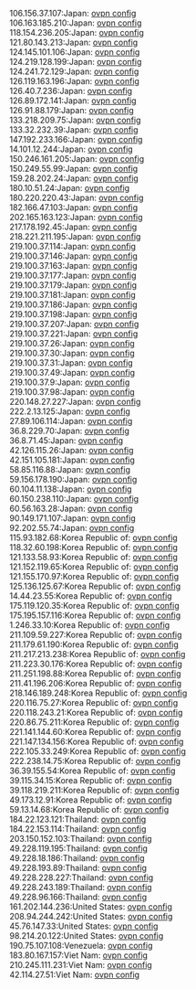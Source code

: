 106.156.37.107:Japan: [ovpn config](vpn/106_156_37_107.ovpn)  
106.163.185.210:Japan: [ovpn config](vpn/106_163_185_210.ovpn)  
118.154.236.205:Japan: [ovpn config](vpn/118_154_236_205.ovpn)  
121.80.143.213:Japan: [ovpn config](vpn/121_80_143_213.ovpn)  
124.145.101.106:Japan: [ovpn config](vpn/124_145_101_106.ovpn)  
124.219.128.199:Japan: [ovpn config](vpn/124_219_128_199.ovpn)  
124.241.72.129:Japan: [ovpn config](vpn/124_241_72_129.ovpn)  
126.119.163.196:Japan: [ovpn config](vpn/126_119_163_196.ovpn)  
126.40.7.236:Japan: [ovpn config](vpn/126_40_7_236.ovpn)  
126.89.172.141:Japan: [ovpn config](vpn/126_89_172_141.ovpn)  
126.91.88.179:Japan: [ovpn config](vpn/126_91_88_179.ovpn)  
133.218.209.75:Japan: [ovpn config](vpn/133_218_209_75.ovpn)  
133.32.232.39:Japan: [ovpn config](vpn/133_32_232_39.ovpn)  
147.192.233.166:Japan: [ovpn config](vpn/147_192_233_166.ovpn)  
14.101.12.244:Japan: [ovpn config](vpn/14_101_12_244.ovpn)  
150.246.161.205:Japan: [ovpn config](vpn/150_246_161_205.ovpn)  
150.249.55.99:Japan: [ovpn config](vpn/150_249_55_99.ovpn)  
159.28.202.24:Japan: [ovpn config](vpn/159_28_202_24.ovpn)  
180.10.51.24:Japan: [ovpn config](vpn/180_10_51_24.ovpn)  
180.220.220.43:Japan: [ovpn config](vpn/180_220_220_43.ovpn)  
182.166.47.103:Japan: [ovpn config](vpn/182_166_47_103.ovpn)  
202.165.163.123:Japan: [ovpn config](vpn/202_165_163_123.ovpn)  
217.178.192.45:Japan: [ovpn config](vpn/217_178_192_45.ovpn)  
218.221.211.195:Japan: [ovpn config](vpn/218_221_211_195.ovpn)  
219.100.37.114:Japan: [ovpn config](vpn/219_100_37_114.ovpn)  
219.100.37.146:Japan: [ovpn config](vpn/219_100_37_146.ovpn)  
219.100.37.163:Japan: [ovpn config](vpn/219_100_37_163.ovpn)  
219.100.37.177:Japan: [ovpn config](vpn/219_100_37_177.ovpn)  
219.100.37.179:Japan: [ovpn config](vpn/219_100_37_179.ovpn)  
219.100.37.181:Japan: [ovpn config](vpn/219_100_37_181.ovpn)  
219.100.37.186:Japan: [ovpn config](vpn/219_100_37_186.ovpn)  
219.100.37.198:Japan: [ovpn config](vpn/219_100_37_198.ovpn)  
219.100.37.207:Japan: [ovpn config](vpn/219_100_37_207.ovpn)  
219.100.37.221:Japan: [ovpn config](vpn/219_100_37_221.ovpn)  
219.100.37.26:Japan: [ovpn config](vpn/219_100_37_26.ovpn)  
219.100.37.30:Japan: [ovpn config](vpn/219_100_37_30.ovpn)  
219.100.37.31:Japan: [ovpn config](vpn/219_100_37_31.ovpn)  
219.100.37.49:Japan: [ovpn config](vpn/219_100_37_49.ovpn)  
219.100.37.9:Japan: [ovpn config](vpn/219_100_37_9.ovpn)  
219.100.37.98:Japan: [ovpn config](vpn/219_100_37_98.ovpn)  
220.148.27.227:Japan: [ovpn config](vpn/220_148_27_227.ovpn)  
222.2.13.125:Japan: [ovpn config](vpn/222_2_13_125.ovpn)  
27.89.106.114:Japan: [ovpn config](vpn/27_89_106_114.ovpn)  
36.8.229.70:Japan: [ovpn config](vpn/36_8_229_70.ovpn)  
36.8.71.45:Japan: [ovpn config](vpn/36_8_71_45.ovpn)  
42.126.115.26:Japan: [ovpn config](vpn/42_126_115_26.ovpn)  
42.151.105.181:Japan: [ovpn config](vpn/42_151_105_181.ovpn)  
58.85.116.88:Japan: [ovpn config](vpn/58_85_116_88.ovpn)  
59.156.178.190:Japan: [ovpn config](vpn/59_156_178_190.ovpn)  
60.104.11.138:Japan: [ovpn config](vpn/60_104_11_138.ovpn)  
60.150.238.110:Japan: [ovpn config](vpn/60_150_238_110.ovpn)  
60.56.163.28:Japan: [ovpn config](vpn/60_56_163_28.ovpn)  
90.149.171.107:Japan: [ovpn config](vpn/90_149_171_107.ovpn)  
92.202.55.74:Japan: [ovpn config](vpn/92_202_55_74.ovpn)  
115.93.182.68:Korea Republic of: [ovpn config](vpn/115_93_182_68.ovpn)  
118.32.60.198:Korea Republic of: [ovpn config](vpn/118_32_60_198.ovpn)  
121.133.58.93:Korea Republic of: [ovpn config](vpn/121_133_58_93.ovpn)  
121.152.119.65:Korea Republic of: [ovpn config](vpn/121_152_119_65.ovpn)  
121.155.170.97:Korea Republic of: [ovpn config](vpn/121_155_170_97.ovpn)  
125.136.125.67:Korea Republic of: [ovpn config](vpn/125_136_125_67.ovpn)  
14.44.23.55:Korea Republic of: [ovpn config](vpn/14_44_23_55.ovpn)  
175.119.120.35:Korea Republic of: [ovpn config](vpn/175_119_120_35.ovpn)  
175.195.157.116:Korea Republic of: [ovpn config](vpn/175_195_157_116.ovpn)  
1.246.33.10:Korea Republic of: [ovpn config](vpn/1_246_33_10.ovpn)  
211.109.59.227:Korea Republic of: [ovpn config](vpn/211_109_59_227.ovpn)  
211.179.61.190:Korea Republic of: [ovpn config](vpn/211_179_61_190.ovpn)  
211.217.213.238:Korea Republic of: [ovpn config](vpn/211_217_213_238.ovpn)  
211.223.30.176:Korea Republic of: [ovpn config](vpn/211_223_30_176.ovpn)  
211.251.198.88:Korea Republic of: [ovpn config](vpn/211_251_198_88.ovpn)  
211.41.196.206:Korea Republic of: [ovpn config](vpn/211_41_196_206.ovpn)  
218.146.189.248:Korea Republic of: [ovpn config](vpn/218_146_189_248.ovpn)  
220.116.75.27:Korea Republic of: [ovpn config](vpn/220_116_75_27.ovpn)  
220.118.243.21:Korea Republic of: [ovpn config](vpn/220_118_243_21.ovpn)  
220.86.75.211:Korea Republic of: [ovpn config](vpn/220_86_75_211.ovpn)  
221.141.144.60:Korea Republic of: [ovpn config](vpn/221_141_144_60.ovpn)  
221.147.134.156:Korea Republic of: [ovpn config](vpn/221_147_134_156.ovpn)  
222.105.33.249:Korea Republic of: [ovpn config](vpn/222_105_33_249.ovpn)  
222.238.14.75:Korea Republic of: [ovpn config](vpn/222_238_14_75.ovpn)  
36.39.155.54:Korea Republic of: [ovpn config](vpn/36_39_155_54.ovpn)  
39.115.34.15:Korea Republic of: [ovpn config](vpn/39_115_34_15.ovpn)  
39.118.219.211:Korea Republic of: [ovpn config](vpn/39_118_219_211.ovpn)  
49.173.12.91:Korea Republic of: [ovpn config](vpn/49_173_12_91.ovpn)  
59.13.14.68:Korea Republic of: [ovpn config](vpn/59_13_14_68.ovpn)  
184.22.123.121:Thailand: [ovpn config](vpn/184_22_123_121.ovpn)  
184.22.153.114:Thailand: [ovpn config](vpn/184_22_153_114.ovpn)  
203.150.152.103:Thailand: [ovpn config](vpn/203_150_152_103.ovpn)  
49.228.119.195:Thailand: [ovpn config](vpn/49_228_119_195.ovpn)  
49.228.18.186:Thailand: [ovpn config](vpn/49_228_18_186.ovpn)  
49.228.193.89:Thailand: [ovpn config](vpn/49_228_193_89.ovpn)  
49.228.228.227:Thailand: [ovpn config](vpn/49_228_228_227.ovpn)  
49.228.243.189:Thailand: [ovpn config](vpn/49_228_243_189.ovpn)  
49.228.96.166:Thailand: [ovpn config](vpn/49_228_96_166.ovpn)  
161.202.144.236:United States: [ovpn config](vpn/161_202_144_236.ovpn)  
208.94.244.242:United States: [ovpn config](vpn/208_94_244_242.ovpn)  
45.76.147.33:United States: [ovpn config](vpn/45_76_147_33.ovpn)  
98.214.20.122:United States: [ovpn config](vpn/98_214_20_122.ovpn)  
190.75.107.108:Venezuela: [ovpn config](vpn/190_75_107_108.ovpn)  
183.80.167.157:Viet Nam: [ovpn config](vpn/183_80_167_157.ovpn)  
210.245.111.231:Viet Nam: [ovpn config](vpn/210_245_111_231.ovpn)  
42.114.27.51:Viet Nam: [ovpn config](vpn/42_114_27_51.ovpn)  

